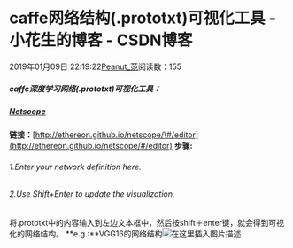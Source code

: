 
# caffe网络结构(.prototxt)可视化工具 - 小花生的博客 - CSDN博客


2019年01月09日 22:19:22[Peanut_范](https://me.csdn.net/u013841196)阅读数：155


##### caffe深度学习网络(.prototxt)可视化工具：
##### [Netscope](http://ethereon.github.io/netscope/#/editor)
**链接：**[http://ethereon.github.io/netscope/\#/editor](http://ethereon.github.io/netscope/#/editor)
**步骤:**
###### 1.Enter your network definition here.
###### 2.Use Shift+Enter to update the visualization.
将.prototxt中的内容输入到左边文本框中，然后按shift＋enter键，就会得到可视化的网络结构。
**e.g.:**VGG16的网络结构![在这里插入图片描述](https://img-blog.csdnimg.cn/20190109221810876.png?x-oss-process=image/watermark,type_ZmFuZ3poZW5naGVpdGk,shadow_10,text_aHR0cHM6Ly9ibG9nLmNzZG4ubmV0L3UwMTM4NDExOTY=,size_16,color_FFFFFF,t_70)

